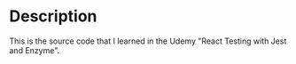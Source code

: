 # Description
This is the source code that I learned in the Udemy "React Testing with Jest and Enzyme".
